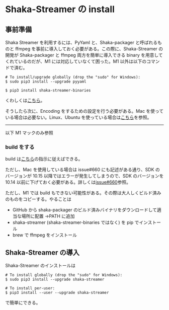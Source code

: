 # Shaka-Streamer の install

## 事前準備

Shaka Streamer を利用するには、PyYaml と、Shaka-packager と呼ばれるものと ffmpeg を事前に導入しておく必要がある。この際に、Shaka-Streamer の開発が Shaka-packager と ffmpeg 両方を簡単に導入できる binary を用意してくれているのだが、M1 には対応していなくて困った。M1 以外は以下のコマンドで済む。

```
# To install/upgrade globally (drop the "sudo" for Windows):
$ sudo pip3 install --upgrade pyyaml

$ pip3 install shaka-streamer-binaries
```

くわしくは[こちら](https://google.github.io/shaka-streamer/prerequisites.html)。

そうしたら次に、Encoding をするための設定を行う必要がある。Mac を使っている場合は必要ない。Linux、Ubuntu を使っている場合は[こちら](https://google.github.io/shaka-streamer/hardware_encoding.html)を参照。

---

以下 M1 マックのみ参照

### build をする

build は[こちら](https://google.github.io/shaka-packager/html/build_instructions.html)の指示に従えばできる。

ただし、Mac を使用している場合は issue#660 にも記述がある通り、SDK のバージョンが 10.15 以降ではエラーが発生してしまうので、SDK のバージョンを 10.14 以前に下げておく必要がある。詳しくは[issue#660](https://github.com/google/shaka-packager/issues/660#issuecomment-552576341)参照。

ただし、M1 では build もできない可能性がある。その際は大人しくビルド済みのものをコピーする。やることは

- GitHub から shaka-packager のビルド済みバイナリをダウンロードして適当な場所に配置 →PATH に追加
- shaka-streamer (shaka-streamer-binaries ではなく) を pip でインストール
- brew で ffmpeg をインストール

## Shaka-Streamer の導入

Shaka-Streamer のインストールは

```
# To install globally (drop the "sudo" for Windows):
$ sudo pip3 install --upgrade shaka-streamer

# To install per-user:
$ pip3 install --user --upgrade shaka-streamer
```

で簡単にできる。
